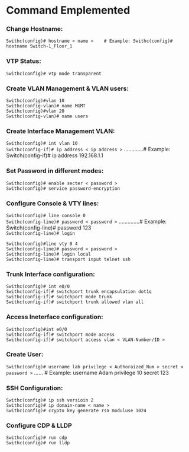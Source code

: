 


# Command Emplemented 

### Change Hostname:
`Swithc(config)# hostname < name >    # Example: Swithc(config)# hostname Switch-1_Floor_1`  </br>
### VTP Status:
`Swithc(config)# vtp mode transparent` </br>
### Create VLAN Management & VLAN users:
`Swithc(config)#vlan 10`  </br>
`Swithc(config-vlan)# name MGMT` </br>
`Swithc(config)#vlan 20` </br>
`Swithc(config-vlan)# name users` </br>

### Create Interface Management VLAN:
`Swithc(config)# int vlan 10` </br>
`Swithc(config-if)# ip address < ip address >`  .............# Example: Switch(config-if)# ip address 192.168.1.1 </br>

### Set Password in different modes:
`Swithc(config)# enable secter < password >` </br>
`Swithc(config)# service password-encryption` </br>

### Configure Console & VTY lines:
`Swithc(config)# line console 0` </br>
`Swithc(config-line)# password < password >`    ..............# Example: Switch(config-line)# password 123 </br>
`Swithc(config-line)# login` </br>

`Swithc(config)#line vty 0 4` </br>
`Swithc(config-line)# password < password >` </br>
`Swithc(config-line)# login local` </br>
`Swithc(config-line)# transport input telnet ssh` </br>

### Trunk Interface configuration:
`Swithc(config)# int e0/0` </br>
`Swithc(config-if)# switchport trunk encapsulation dot1q` </br>
`Swithc(config-if)# switchport mode trunk` </br>
`Swithc(config-if)# switchport trunk allowed vlan all` </br>

### Access Ineterface configuration:
`Swithc(config)#int e0/0` </br>
`Swithc(config-if)# switchport mode access` </br>
`Swithc(config-if)# switchport access vlan < VLAN-Number/ID >` </br>

### Create User:
`Swithc(config)# username lab privilege < Authoraized_Num > secret < password >` ...... # Example: username Adam privilege 10 secret 123 </br>

### SSH Configuration:
`Swithc(config)# ip ssh versioin 2` </br>
`Swithc(config)# ip domain-name < name >` </br>
`Swithc(config)# crypto key generate rsa moduluse 1024` </br>

### Configure CDP & LLDP 
`Swithc(config)# run cdp`  </br>
`Swithc(config)# run lldp` </br>

